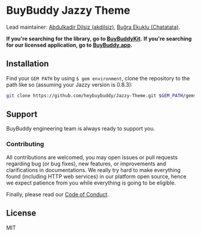 # BuyBuddy Jazzy Theme

Lead maintainer: [Abdulkadir Dilsiz (akdilsiz)](https://github.com/akdilsiz/), [Buğra Ekuklu (Chatatata)](https://github.com/Chatatata/).

**If you're searching for the library, go to [BuyBuddyKit](https://github.com/heybuybuddy/BuyBuddyKit).**
**If you're searching for our licensed application, go to [BuyBuddy.app](https://github.com/heybuybuddy/BuyBuddy.app).**

## Installation

Find your `GEM PATH` by using `$ gem environment`, clone the repository to the path like so (assuming your Jazzy version is 0.8.3):

```sh
git clone https://github.com/heybuybuddy/Jazzy-Theme.git $GEM_PATH/gems/jazzy-0.8.3/lib/jazzy/themes/buybuddy
```

## Support

BuyBuddy engineering team is always ready to support you.

### Contributing

All contributions are welcomed, you may open issues or pull requests regarding bug (or bug fixes), new features, or improvements and clarifications in documentations.
We really try hard to make everything found (including HTTP web services) in our platform open source, hence we expect patience from you while everything is going to be eligible.

Finally, please read our [Code of Conduct](https://github.com/heybuybuddy/Jazzy-Theme/CODE_OF_CONDUCT.md).

## License

MIT
